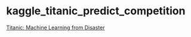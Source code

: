 # kaggle_titanic_predict_competition

[Titanic: Machine Learning from Disaster](https://www.kaggle.com/c/titanic)
